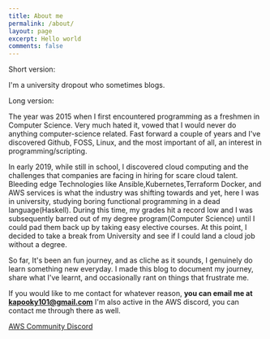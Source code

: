 ```yaml
---
title: About me
permalink: /about/
layout: page
excerpt: Hello world
comments: false
---
```


Short version: 

I'm a university dropout who sometimes blogs.

Long version: 

The year was 2015 when I first encountered programming as a freshmen in Computer Science. Very much hated it, vowed that I would never do anything computer-science related. Fast forward a couple of years and I've discovered Github, FOSS, Linux, and the most important of all, an interest in programming/scripting. 

In early 2019, while still in school, I discovered cloud computing and the challenges that companies are facing in hiring for scare cloud talent. Bleeding edge Technologies like Ansible,Kubernetes,Terraform Docker, and AWS services is what the industry was shifting towards and yet, here I was in university, studying boring functional programming in a dead language(Haskell). During this time, my grades hit a record low and I was subsequently barred out of my degree program(Computer Science) until I could pad them back up by taking easy elective courses. At this point, I decided to take a break from University and see if I could land a cloud job without a degree. 

So far, It's been an fun journey, and as cliche as it sounds, I genuinely do learn something new everyday. I made this blog to document my journey, share what I've learnt, and occasionally rant on things that frustrate me. 

If you would like to me contact for whatever reason, **you can email me at kapooky101@gmail.com** 
I'm also active in the AWS discord, you can contact me through there as well. 

[AWS Community Discord](https://discord.gg/JN9FMbm)



